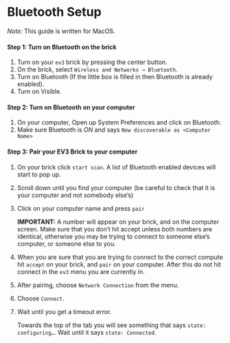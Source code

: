 # Bluetooth Setup
*Note:* This guide is written for MacOS. 

#### Step 1: Turn on Bluetooth on the brick
1. Turn on your `ev3` brick by pressing the center button.
2. On the brick, select `Wireless and Networks → Bluetooth`.
3. Turn on Bluetooth (If the little box is filled in then Bluetooth is already enabled).
4. Turn on Visible.

#### Step 2: Turn on Bluetooth on your computer
1. On your computer, Open up System Preferences and click on Bluetooth.
2. Make sure Bluetooth is *ON* and says `Now discoverable as <Computer Name>`

#### Step 3: Pair your EV3 Brick to your computer
1. On your brick click `start scan`. A list of Bluetooth enabled devices will start to pop up.
2. Scroll down until you find your computer (be careful to check that it is your computer and not somebody else’s)
3. Click on your computer name and press `pair`
	
    **IMPORTANT:** A number will appear on your brick, and on the computer screen. Make sure that you don’t hit accept unless both numbers are identical, otherwise you may be trying to connect to someone else’s computer, or someone else to you. 

4. When you are sure that you are trying to connect to the correct compute hit `accept` on your brick, and `pair` on your computer. After this do not hit connect in the `ev3` menu you are currently in.

5. After pairing, choose `Network Connection` from the menu.
6. Choose `Connect`.
7. Wait until you get a timeout error.

	Towards the top of the tab you will see something that says `state: configuring…`. Wait until it says `state: Connected`. 
